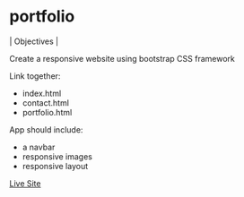 # portfolio
| Objectives |

Create a responsive website using bootstrap CSS framework

Link together:
- index.html
- contact.html
- portfolio.html

App should include:
- a navbar
- responsive images
- responsive layout

[Live Site](https://trembo-tn.github.io/portfolio/)